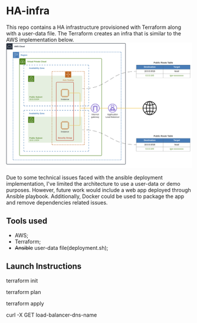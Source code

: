 # HA-infra

This repo contains a HA infrastructure provisioned with Terraform along with a user-data file. The Terraform creates an infra that is similar to the AWS implementation below.
![HA-architecture](https://github.com/WG17mn/HA-infra/blob/main/HA-arch.PNG)

Due to some technical issues faced with the ansible deployment implementation, I've limited the architecture to use a user-data or demo purposes. However, future work would include a web app deployed through Ansible playbook. Additionally, Docker could be used to package the app and remove dependencies related issues.

## Tools used
 - AWS;
 - Terraform;
 - ~~Ansible~~ user-data file(deployment.sh);

## Launch Instructions
terraform init

terraform plan

terraform apply

curl -X GET load-balancer-dns-name
